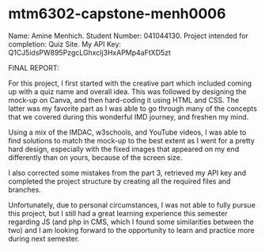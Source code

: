 # mtm6302-capstone-menh0006
Name: Amine Menhich.
Student Number: 041044130.
Project intended for completion: Quiz Site.
My API Key: Q1CJ5idsPW895PzgcLGhxclj3HxAPMp4aFtXD5zt

FINAL REPORT:

For this project, I first started with the creative part which included coming up with a quiz name and overall idea. This was followed by designing the mock-up on Canva, and then hard-coding it using HTML and CSS. The latter was my favorite part as I was able to go through many of the concepts that we covered during this wonderful IMD journey, and freshen my mind.

Using a mix of the IMDAC, w3schools, and YouTube videos, I was able to find solutions to match the mock-up to the best extent as I went for a pretty hard design, especially with the fixed images that appeared on my end differently than on yours, because of the screen size.

I also corrected some mistakes from the part 3, retrieved my API key and completed the project structure by creating all the required files and branches.

Unfortunately, due to personal circumstances, I was not able to fully pursue this project, but I still had a great learning experience this semester regarding JS (and php in CMS, which I found some similarities between the two) and I am looking forward to the opportunity to learn and practice more during next semester.

